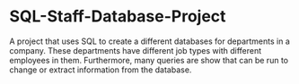 # SQL-Staff-Database-Project
A project that uses SQL to create a different databases for departments in a company. These departments have different job types with different employees in them. Furthermore, many queries are show that can be run to change or extract information from the database.
